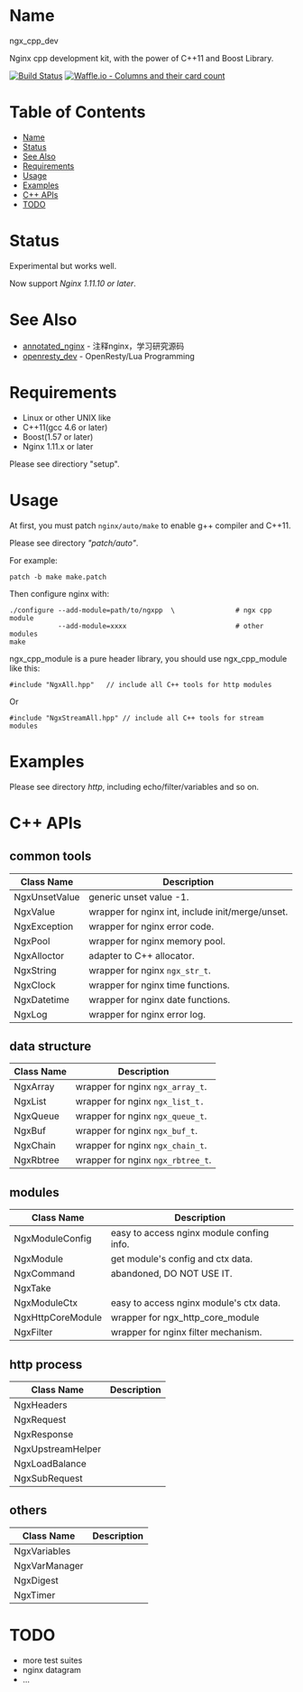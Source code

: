 Name
====
ngx_cpp_dev

Nginx cpp development kit, with the power of C++11 and Boost Library.

[![Build Status](https://travis-ci.org/chronolaw/ngx_cpp_dev.svg?branch=master)](https://travis-ci.org/chronolaw/ngx_cpp_dev)
[![Waffle.io - Columns and their card count](https://badge.waffle.io/chronolaw/ngx_cpp_dev.svg?columns=all)](https://waffle.io/chronolaw/ngx_cpp_dev) 

Table of Contents
=================

* [Name](#name)
* [Status](#status)
* [See Also](#see-also)
* [Requirements](#Requirements)
* [Usage](#Usage)
* [Examples](Examples)
* [C++ APIs](#C++-APIs)
* [TODO](#TODO)

Status
====
Experimental but works well.

Now support *Nginx 1.11.10 or later*.

See Also
====
* [annotated_nginx](https://github.com/chronolaw/annotated_nginx) - 注释nginx，学习研究源码
* [openresty_dev](https://github.com/chronolaw/openresty_dev) - OpenResty/Lua Programming

Requirements
============
* Linux or other UNIX like
* C++11(gcc 4.6 or later)
* Boost(1.57 or later)
* Nginx 1.11.x or later

Please see directiory "setup".

Usage
=====
At first, you must patch `nginx/auto/make` to enable g++ compiler and C++11.

Please see directory *"patch/auto"*.

For example:
~~~~
patch -b make make.patch
~~~~


Then configure nginx with:
~~~~
./configure --add-module=path/to/ngxpp	\	            # ngx cpp module
			--add-module=xxxx			                # other modules
make
~~~~

ngx_cpp_module is a pure header library, you should use ngx_cpp_module like this:
~~~~
#include "NgxAll.hpp"	// include all C++ tools for http modules
~~~~
Or
~~~~
#include "NgxStreamAll.hpp"	// include all C++ tools for stream modules
~~~~


Examples
========
Please see directory *http*, including echo/filter/variables and so on.

C++ APIs
========

common tools
------

Class Name      | Description
----------------|------------------------
NgxUnsetValue   | generic unset value -1.
NgxValue        | wrapper for nginx int, include init/merge/unset.
NgxException    | wrapper for nginx error code.
NgxPool         | wrapper for nginx memory pool.
NgxAlloctor     | adapter to C++ allocator.
NgxString       | wrapper for nginx `ngx_str_t`.
NgxClock        | wrapper for nginx time functions.
NgxDatetime     | wrapper for nginx date functions.
NgxLog          | wrapper for nginx error log.

data structure
------

Class Name      | Description
----------------|------------------------
NgxArray        | wrapper for nginx `ngx_array_t`.
NgxList         | wrapper for nginx `ngx_list_t.`
NgxQueue        | wrapper for nginx `ngx_queue_t`.
NgxBuf          | wrapper for nginx `ngx_buf_t`.
NgxChain        | wrapper for nginx `ngx_chain_t`.
NgxRbtree       | wrapper for nginx `ngx_rbtree_t`.

modules
------

Class Name      | Description
----------------|------------------------
NgxModuleConfig | easy to access nginx module confing info.
NgxModule       | get module's config and ctx data.
NgxCommand      | abandoned, DO NOT USE IT.
NgxTake         |
NgxModuleCtx    | easy to access nginx module's ctx data.
NgxHttpCoreModule|wrapper for ngx_http_core_module
NgxFilter       | wrapper for nginx filter mechanism.

http process
------

Class Name      | Description
----------------|------------------------
NgxHeaders      |
NgxRequest      |
NgxResponse     |
NgxUpstreamHelper|
NgxLoadBalance  |
NgxSubRequest   |

others
------
Class Name      | Description
----------------|------------------------
NgxVariables    |
NgxVarManager   |
NgxDigest       |
NgxTimer        |

TODO
====
* more test suites
* nginx datagram
* ...
